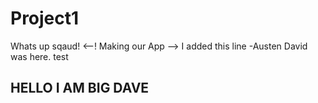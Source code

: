 # Project1

Whats up sqaud!
<--! Making our App -->
I added this line -Austen
David was here.
test


## HELLO I AM BIG DAVE